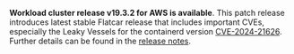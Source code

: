 **Workload cluster release v19.3.2 for AWS is available**. This patch release introduces latest stable Flatcar release that includes important CVEs, especially the Leaky Vessels for the containerd version [CVE-2024-21626](https://nvd.nist.gov/vuln/detail/CVE-2024-21626). Further details can be found in the [release notes](https://docs.giantswarm.io/changes/workload-cluster-releases-aws/releases/aws-v19.3.2/).

